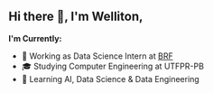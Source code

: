 ## Hi there 👋, I'm Welliton,

**I'm Currently:**
- 🔭 Working as Data Science Intern at [BRF](https://www.brf-global.com/)
- 🎓 Studying Computer Engineering at UTFPR-PB
- 📖 Learning AI, Data Science & Data Engineering


<!--
**whoiswelliton/whoiswelliton** is a ✨ _special_ ✨ repository because its `README.md` (this file) appears on your GitHub profile.

Here are some ideas to get you started:

- 🔭 Working as Data Science Intern at BRF
- 🔭 Studying Computer Engineering at UTFPR-PB
- 🌱 Learning AI and Data Science
- 📫 How to reach me: 
-->
